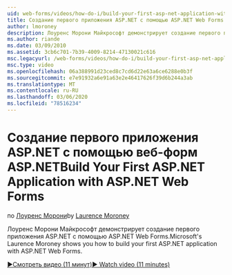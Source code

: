 ```yaml
---
uid: web-forms/videos/how-do-i/build-your-first-asp-net-application-with-asp-net-web-forms
title: Создание первого приложения ASP.NET с помощью ASP.NET Web Forms | Документация Майкрософт
author: lmoroney
description: Лоуренс Морони Майкрософт демонстрирует создание первого приложения ASP.NET с помощью ASP.NET Web Forms.
ms.author: riande
ms.date: 03/09/2010
ms.assetid: 3cb6c701-7b39-4009-8214-47130021c616
msc.legacyurl: /web-forms/videos/how-do-i/build-your-first-asp-net-application-with-asp-net-web-forms
msc.type: video
ms.openlocfilehash: 06a388991d23ced8c7cd6d22e63a6ce6288e0b3f
ms.sourcegitcommit: e7e91932a6e91a63e2e46417626f39d6b244a3ab
ms.translationtype: MT
ms.contentlocale: ru-RU
ms.lasthandoff: 03/06/2020
ms.locfileid: "78516234"
---
```

# <a name="build-your-first-aspnet-application-with-aspnet-web-forms"></a><span data-ttu-id="30ad4-103">Создание первого приложения ASP.NET с помощью веб-форм ASP.NET</span><span class="sxs-lookup"><span data-stu-id="30ad4-103">Build Your First ASP.NET Application with ASP.NET Web Forms</span></span>

<span data-ttu-id="30ad4-104">по [Лоуренс Морони](https://github.com/lmoroney)</span><span class="sxs-lookup"><span data-stu-id="30ad4-104">by [Laurence Moroney](https://github.com/lmoroney)</span></span>

<span data-ttu-id="30ad4-105">Лоуренс Морони Майкрософт демонстрирует создание первого приложения ASP.NET с помощью ASP.NET Web Forms.</span><span class="sxs-lookup"><span data-stu-id="30ad4-105">Microsoft's Laurence Moroney shows you how to build your first ASP.NET application with ASP.NET Web Forms.</span></span>

[<span data-ttu-id="30ad4-106">&#9654;Смотреть видео (11 минут)</span><span class="sxs-lookup"><span data-stu-id="30ad4-106">&#9654; Watch video (11 minutes)</span></span>](https://channel9.msdn.com/Blogs/ASP-NET-Site-Videos/build-your-first-asp-net-application-with-asp-net-web-forms)
